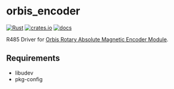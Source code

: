 # orbis_encoder
[![Rust](https://github.com/smilerobotics/orbis_encoder/actions/workflows/rust.yml/badge.svg)](https://github.com/smilerobotics/orbis_encoder/actions/workflows/rust.yml) [![crates.io](https://img.shields.io/crates/v/orbis_encoder.svg?logo=rust)](https://crates.io/crates/orbis_encoder) [![docs](https://docs.rs/orbis_encoder/badge.svg)](https://docs.rs/orbis_encoder)


R485 Driver for [Orbis Rotary Absolute Magnetic Encoder Module](https://www.rls.si/eng/orbis-true-absolute-rotary-encoder).

## Requirements

* libudev
* pkg-config
